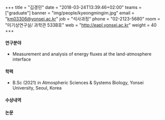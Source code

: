+++
title = "김경민"
date = "2018-03-24T13:39:46+02:00"
teams = ["graduate"]
banner = "img/people/kyeongmingim.jpg"
email = "km03306@yonsei.ac.kr"
job = "석사과정"
phone = "02-2123-5680"
room = "미기상연구실/ 과학관 533B호"
web = "http://eapl.yonsei.ac.kr"
weight = 40
+++

#### 연구분야
+ Measurement and analysis of energy fluxes at the land-atmosphere interface

#### 학력
 + B.Sc (2021) in Atmospheric Sciences & Systems Biology, Yonsei University, Seoul, Korea

#### 수상내역

#### 논문
